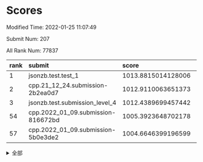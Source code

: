 # Scores

Modified Time: 2022-01-25 11:07:49

Submit Num: 207

All Rank Num: 77837

| rank |               submit               |       score        |       sigma        | pk_num |
| :--- | :--------------------------------- | :----------------- | :----------------- | :----- |
| 1    | jsonzb.test.test_1                 | 1013.8815014128006 | 0.8310547423861737 | 1509   |
| 2    | cpp.21_12_24.submission-2b2ea0d7   | 1012.9110063651373 | 0.7959254679986674 | 1509   |
| 3    | jsonzb.test.submission_level_4     | 1012.4389699457442 | 0.8000588488803161 | 1508   |
| 54   | cpp.2022_01_09.submission-816672bd | 1005.3923648702178 | 0.7300445081288013 | 1511   |
| 57   | cpp.2022_01_09.submission-5b0e3de2 | 1004.6646399196599 | 0.7252450150328349 | 1506   |


<details>
<summary>全部</summary>

| rank |                 submit                 |       score        |       sigma        | pk_num |
| :--- | :------------------------------------- | :----------------- | :----------------- | :----- |
| 1    | jsonzb.test.test_1                     | 1013.8815014128006 | 0.8310547423861737 | 1509   |
| 2    | cpp.21_12_24.submission-2b2ea0d7       | 1012.9110063651373 | 0.7959254679986674 | 1509   |
| 3    | jsonzb.test.submission_level_4         | 1012.4389699457442 | 0.8000588488803161 | 1508   |
| 4    | gobigger.level_3.submission_level_3_41 | 1012.0762151014038 | 0.7858928780877772 | 1507   |
| 5    | gobigger.level_3.submission_level_3_43 | 1011.2600389651165 | 0.754320747341664  | 1508   |
| 6    | gobigger.level_3.submission_level_3_42 | 1011.1939245071463 | 0.7548624623904946 | 1503   |
| 7    | gobigger.level_3.submission_level_3_27 | 1011.1186915040382 | 0.7695934538044356 | 1503   |
| 8    | gobigger.level_3.submission_level_3_12 | 1011.036052967523  | 0.7583234725717304 | 1504   |
| 9    | gobigger.level_3.submission_level_3_33 | 1011.0020092685587 | 0.7758540685484732 | 1507   |
| 10   | gobigger.level_3.submission_level_3_37 | 1010.9893866833888 | 0.7683545555162878 | 1503   |
| 11   | gobigger.level_3.submission_level_3_35 | 1010.9118890820855 | 0.7669322656816339 | 1508   |
| 12   | gobigger.level_3.submission_level_3_19 | 1010.8219315139099 | 0.7569751282277992 | 1504   |
| 13   | gobigger.level_3.submission_level_3_9  | 1010.7829343523381 | 0.7736371296636098 | 1501   |
| 14   | gobigger.level_3.submission_level_3_21 | 1010.7545235464064 | 0.760430046847201  | 1502   |
| 15   | gobigger.level_3.submission_level_3_4  | 1010.6090442709365 | 0.76198903570549   | 1503   |
| 16   | gobigger.level_3.submission_level_3_39 | 1010.6004297281281 | 0.7740266742472887 | 1505   |
| 17   | gobigger.level_3.submission_level_3_5  | 1010.5607153228173 | 0.7532459533729413 | 1505   |
| 18   | gobigger.level_3.submission_level_3_6  | 1010.53167487618   | 0.7470276680706811 | 1504   |
| 19   | gobigger.level_3.submission_level_3_30 | 1010.5029886684672 | 0.7516716160528376 | 1505   |
| 20   | gobigger.level_3.submission_level_3_3  | 1010.4964790122372 | 0.7440233288687002 | 1510   |
| 21   | gobigger.level_3.submission_level_3_44 | 1010.4860921388587 | 0.7578145655372224 | 1506   |
| 22   | gobigger.level_3.submission_level_3_29 | 1010.4840238077953 | 0.7475379432095831 | 1501   |
| 23   | gobigger.level_3.submission_level_3_11 | 1010.2136525654613 | 0.7370437286212286 | 1498   |
| 24   | gobigger.level_3.submission_level_3_14 | 1010.2095956304904 | 0.7513629646154766 | 1507   |
| 25   | gobigger.level_3.submission_level_3_38 | 1010.0706352653842 | 0.7857141373864791 | 1508   |
| 26   | gobigger.level_3.submission_level_3_1  | 1010.0553741122783 | 0.7377641856286359 | 1504   |
| 27   | gobigger.level_3.submission_level_3_48 | 1010.0541433024292 | 0.7692847145871973 | 1498   |
| 28   | gobigger.level_3.submission_level_3_10 | 1010.007914306694  | 0.7753109373786152 | 1502   |
| 29   | gobigger.level_3.submission_level_3_47 | 1009.9794753330096 | 0.7621945793445664 | 1504   |
| 30   | gobigger.level_3.submission_level_3_7  | 1009.9056443000146 | 0.793761236843741  | 1503   |
| 31   | gobigger.level_3.submission_level_3_18 | 1009.8624852486414 | 0.7652042582035582 | 1505   |
| 32   | gobigger.level_3.submission_level_3_40 | 1009.8268261430273 | 0.7299444951706429 | 1503   |
| 33   | gobigger.level_3.submission_level_3_2  | 1009.8219028681992 | 0.7498008255209794 | 1499   |
| 34   | gobigger.level_3.submission_level_3_28 | 1009.7809937706268 | 0.7400776406400068 | 1504   |
| 35   | gobigger.level_3.submission_level_3_26 | 1009.775387919724  | 0.7633188615805779 | 1503   |
| 36   | gobigger.level_3.submission_level_3_13 | 1009.7126817496626 | 0.7466300068126881 | 1506   |
| 37   | gobigger.level_3.submission_level_3_22 | 1009.6633355517406 | 0.7655931503565244 | 1502   |
| 38   | gobigger.level_3.submission_level_3_49 | 1009.6287022797911 | 0.7954715651161073 | 1496   |
| 39   | gobigger.level_3.submission_level_3_31 | 1009.5756519257267 | 0.7486325291854916 | 1507   |
| 40   | gobigger.level_3.submission_level_3_34 | 1009.4507112054396 | 0.7349363752151133 | 1503   |
| 41   | gobigger.level_3.submission_level_3_24 | 1009.3880587830254 | 0.7241156056922777 | 1505   |
| 42   | gobigger.level_3.submission_level_3_23 | 1009.3233055973034 | 0.773753945734012  | 1502   |
| 43   | gobigger.level_3.submission_level_3_25 | 1009.2853325069597 | 0.7497703950004546 | 1502   |
| 44   | gobigger.level_3.submission_level_3_0  | 1009.2132687261145 | 0.7533773825587657 | 1506   |
| 45   | gobigger.level_3.submission_level_3_20 | 1009.1617363227153 | 0.7414737881388327 | 1501   |
| 46   | gobigger.level_3.submission_level_3_46 | 1009.1462855430277 | 0.7457844152402198 | 1503   |
| 47   | gobigger.level_3.submission_level_3_16 | 1009.0969613998495 | 0.7506685179254161 | 1508   |
| 48   | gobigger.level_3.submission_level_3_17 | 1008.9604366320392 | 0.7470696810573126 | 1504   |
| 49   | gobigger.level_3.submission_level_3_32 | 1008.9433276847968 | 0.7531237192857324 | 1504   |
| 50   | gobigger.level_3.submission_level_3_45 | 1008.9010285310579 | 0.7497378146436541 | 1507   |
| 51   | gobigger.level_3.submission_level_3_8  | 1008.8674306042931 | 0.7541092549271777 | 1508   |
| 52   | gobigger.level_3.submission_level_3_36 | 1008.3121256670962 | 0.75005449451212   | 1504   |
| 53   | gobigger.level_3.submission_level_3_15 | 1007.4730810345379 | 0.7294961112162259 | 1506   |
| 54   | cpp.2022_01_09.submission-816672bd     | 1005.3923648702178 | 0.7300445081288013 | 1511   |
| 55   | gobigger.level_1.submission_level_1_40 | 1005.3604878222862 | 0.7482830925468799 | 1502   |
| 56   | gobigger.level_1.submission_level_1_26 | 1005.1461603509177 | 0.725541352046595  | 1507   |
| 57   | cpp.2022_01_09.submission-5b0e3de2     | 1004.6646399196599 | 0.7252450150328349 | 1506   |
| 58   | gobigger.level_1.submission_level_1_46 | 1004.4973664402476 | 0.7110498389348106 | 1505   |
| 59   | gobigger.level_1.submission_level_1_36 | 1004.4217160899215 | 0.7282213369159778 | 1501   |
| 60   | gobigger.level_1.submission_level_1_16 | 1004.4085892976881 | 0.7216164649846779 | 1504   |
| 61   | gobigger.level_1.submission_level_1_18 | 1004.3254746114893 | 0.7189563253554997 | 1502   |
| 62   | gobigger.level_1.submission_level_1_41 | 1004.2674277996618 | 0.7332038773299533 | 1506   |
| 63   | gobigger.level_1.submission_level_1_47 | 1004.0052419426751 | 0.7198641462653482 | 1505   |
| 64   | gobigger.level_1.submission_level_1_34 | 1003.9899758901671 | 0.717200445645045  | 1504   |
| 65   | gobigger.level_1.submission_level_1_37 | 1003.918791294058  | 0.702704806691003  | 1509   |
| 66   | gobigger.level_1.submission_level_1_45 | 1003.9057617805267 | 0.7073822593867006 | 1503   |
| 67   | gobigger.level_1.submission_level_1_49 | 1003.8217518043193 | 0.7136238487305047 | 1500   |
| 68   | gobigger.level_1.submission_level_1_10 | 1003.7106059621881 | 0.7330015255990611 | 1507   |
| 69   | gobigger.level_1.submission_level_1_48 | 1003.6902250872218 | 0.7257148924321954 | 1505   |
| 70   | gobigger.level_1.submission_level_1_20 | 1003.6885117681568 | 0.7254542651885578 | 1501   |
| 71   | gobigger.level_1.submission_level_1_32 | 1003.6714700969133 | 0.7179572190788904 | 1503   |
| 72   | gobigger.level_1.submission_level_1_28 | 1003.6675792292963 | 0.7095595438864851 | 1502   |
| 73   | gobigger.level_1.submission_level_1_43 | 1003.6369638405032 | 0.7264836266870679 | 1500   |
| 74   | gobigger.level_1.submission_level_1_31 | 1003.6238868367639 | 0.726299240946924  | 1499   |
| 75   | gobigger.level_1.submission_level_1_22 | 1003.3827416721394 | 0.7240905380697584 | 1502   |
| 76   | gobigger.level_1.submission_level_1_2  | 1003.3476031100662 | 0.7179086867001949 | 1506   |
| 77   | gobigger.level_1.submission_level_1_3  | 1003.3392707040373 | 0.7086596672484827 | 1499   |
| 78   | gobigger.level_1.submission_level_1_19 | 1003.295630569881  | 0.7172341080572614 | 1506   |
| 79   | gobigger.level_1.submission_level_1_30 | 1003.2941688234782 | 0.7122651308825901 | 1503   |
| 80   | gobigger.level_1.submission_level_1_1  | 1003.2868199003858 | 0.7080027076338679 | 1501   |
| 81   | gobigger.level_1.submission_level_1_4  | 1003.1974282155015 | 0.7176460524243964 | 1503   |
| 82   | gobigger.level_1.submission_level_1_6  | 1003.1648298132769 | 0.7101397358178029 | 1500   |
| 83   | gobigger.level_1.submission_level_1_44 | 1003.1427709054598 | 0.7161498322441864 | 1504   |
| 84   | gobigger.level_1.submission_level_1_21 | 1003.1017585310864 | 0.7128378468945926 | 1501   |
| 85   | gobigger.level_1.submission_level_1_35 | 1003.090288976276  | 0.7129252340136264 | 1503   |
| 86   | gobigger.level_1.submission_level_1_17 | 1003.0754895094824 | 0.7165231132309897 | 1502   |
| 87   | gobigger.level_1.submission_level_1_11 | 1003.0534790433312 | 0.7071129119081955 | 1506   |
| 88   | gobigger.level_1.submission_level_1_33 | 1003.0222549656352 | 0.721715869189094  | 1501   |
| 89   | gobigger.level_1.submission_level_1_15 | 1002.9907140127548 | 0.725518712560798  | 1509   |
| 90   | gobigger.level_1.submission_level_1_8  | 1002.9383716774481 | 0.7135389802648493 | 1508   |
| 91   | gobigger.level_1.submission_level_1_25 | 1002.6412866534516 | 0.7235642145417044 | 1505   |
| 92   | gobigger.level_1.submission_level_1_23 | 1002.6354848311843 | 0.7129052580633299 | 1502   |
| 93   | gobigger.level_1.submission_level_1_27 | 1002.5573575870086 | 0.7190819029688068 | 1505   |
| 94   | gobigger.level_1.submission_level_1_5  | 1002.4772637196676 | 0.7305531541107848 | 1502   |
| 95   | gobigger.level_1.submission_level_1_24 | 1002.4708920465815 | 0.7138550101670397 | 1505   |
| 96   | gobigger.level_1.submission_level_1_12 | 1002.4193854962534 | 0.7175533327415783 | 1504   |
| 97   | gobigger.level_1.submission_level_1_39 | 1002.4038571122801 | 0.7285326296413559 | 1501   |
| 98   | gobigger.level_1.submission_level_1_7  | 1002.3182601129648 | 0.7107358545423105 | 1506   |
| 99   | gobigger.level_1.submission_level_1_13 | 1002.2933741233985 | 0.7256129272970799 | 1505   |
| 100  | gobigger.level_1.submission_level_1_29 | 1002.2675101962893 | 0.7122654016362198 | 1505   |
| 101  | gobigger.level_1.submission_level_1_42 | 1002.149226832797  | 0.7189779212918457 | 1506   |
| 102  | gobigger.level_1.submission_level_1_9  | 1002.064060347801  | 0.7184228995914756 | 1503   |
| 103  | gobigger.level_1.submission_level_1_14 | 1002.0132346867352 | 0.714081941523376  | 1502   |
| 104  | gobigger.level_1.submission_level_1_38 | 1001.8812443334972 | 0.7153831914527538 | 1505   |
| 105  | gobigger.level_1.submission_level_1_0  | 1001.57461803471   | 0.7132155720905717 | 1503   |
| 106  | gobigger.random.submission_random_33   | 997.0315560976196  | 0.7094526036099466 | 1505   |
| 107  | gobigger.random.submission_random_19   | 996.8845741735051  | 0.7061840231140485 | 1505   |
| 108  | gobigger.random.submission_random_32   | 996.7913089965499  | 0.7314397503306181 | 1506   |
| 109  | gobigger.random.submission_random_31   | 996.6951497172676  | 0.7079965580950348 | 1506   |
| 110  | gobigger.random.submission_random_20   | 996.6763481245528  | 0.7056100922948333 | 1502   |
| 111  | gobigger.random.submission_random_37   | 996.5739750320532  | 0.7120861508134891 | 1508   |
| 112  | gobigger.random.submission_random_34   | 996.4967608491797  | 0.7090802125426643 | 1504   |
| 113  | gobigger.random.submission_random_42   | 996.4257687842445  | 0.7094465853175194 | 1506   |
| 114  | gobigger.random.submission_random_8    | 996.4175475024101  | 0.7141974190709627 | 1506   |
| 115  | gobigger.random.submission_random_26   | 996.3773668214131  | 0.7105924334493283 | 1502   |
| 116  | gobigger.random.submission_random_14   | 996.308409441764   | 0.7068025582460181 | 1500   |
| 117  | gobigger.random.submission_random_36   | 996.2994936461093  | 0.7083353284902013 | 1499   |
| 118  | gobigger.random.submission_random_4    | 996.2791284037421  | 0.7252871429175126 | 1502   |
| 119  | gobigger.random.submission_random_40   | 996.2753365746327  | 0.702999840920742  | 1507   |
| 120  | gobigger.random.submission_random_47   | 996.1376116550459  | 0.7192986368865976 | 1502   |
| 121  | gobigger.random.submission_random_48   | 996.1168819331372  | 0.7117596933562216 | 1506   |
| 122  | gobigger.random.submission_random_6    | 996.0589354621793  | 0.7125770314757259 | 1505   |
| 123  | gobigger.random.submission_random_22   | 996.0339904445509  | 0.7115404410545453 | 1504   |
| 124  | gobigger.random.submission_random_46   | 995.9752908847382  | 0.7139156285267747 | 1504   |
| 125  | gobigger.random.submission_random_24   | 995.9696334583517  | 0.7092078296214871 | 1507   |
| 126  | gobigger.random.submission_random_18   | 995.9330371635376  | 0.7050464255014747 | 1502   |
| 127  | gobigger.random.submission_random_21   | 995.9127630586813  | 0.7170919953531922 | 1500   |
| 128  | gobigger.random.submission_random_0    | 995.890158603563   | 0.718368702953667  | 1502   |
| 129  | gobigger.random.submission_random_25   | 995.8683341624529  | 0.6940049827305897 | 1509   |
| 130  | gobigger.random.submission_random_45   | 995.7857497503004  | 0.7097105457633608 | 1505   |
| 131  | gobigger.random.submission_random_3    | 995.7581600632759  | 0.7035275975747092 | 1503   |
| 132  | gobigger.random.submission_random_43   | 995.7553608086788  | 0.7281219461467341 | 1504   |
| 133  | gobigger.random.submission_random_9    | 995.7385518694128  | 0.7014127774945755 | 1501   |
| 134  | gobigger.random.submission_random_30   | 995.7181810665461  | 0.7110439076349908 | 1501   |
| 135  | gobigger.random.submission_random_27   | 995.6958055614449  | 0.7262888129451183 | 1504   |
| 136  | gobigger.random.submission_random_1    | 995.6912307568675  | 0.704644250409176  | 1505   |
| 137  | gobigger.random.submission_random_49   | 995.66249382954    | 0.7309087665895343 | 1506   |
| 138  | gobigger.random.submission_random_5    | 995.6612655480004  | 0.6975039609942649 | 1505   |
| 139  | gobigger.random.submission_random_29   | 995.6072074769725  | 0.7277553778064958 | 1506   |
| 140  | gobigger.random.submission_random_11   | 995.5960463869819  | 0.6955206781274822 | 1501   |
| 141  | gobigger.random.submission_random_44   | 995.5108739942509  | 0.7007084861732369 | 1499   |
| 142  | gobigger.random.submission_random_7    | 995.4285373886042  | 0.7209121736522665 | 1506   |
| 143  | gobigger.random.submission_random_10   | 995.3639708485955  | 0.7074900212251092 | 1502   |
| 144  | gobigger.random.submission_random_23   | 995.3277816852823  | 0.7147995801048291 | 1502   |
| 145  | gobigger.random.submission_random_2    | 995.3174893191004  | 0.7150627591179837 | 1506   |
| 146  | gobigger.random.submission_random_17   | 995.2283956589034  | 0.7280600897181992 | 1503   |
| 147  | gobigger.random.submission_random_12   | 995.2258812166795  | 0.7163104343932499 | 1505   |
| 148  | gobigger.random.submission_random_41   | 995.1936525398568  | 0.7250010484194375 | 1500   |
| 149  | gobigger.random.submission_random_28   | 995.126414228772   | 0.7093297402580968 | 1504   |
| 150  | gobigger.random.submission_random_35   | 995.1000820938503  | 0.7370329372037231 | 1505   |
| 151  | gobigger.random.submission_random_39   | 995.0005829699428  | 0.7229501667493641 | 1511   |
| 152  | gobigger.random.submission_random_13   | 994.8988987986984  | 0.7111016464512522 | 1506   |
| 153  | gobigger.random.submission_random_15   | 994.7868989638174  | 0.7197007493739335 | 1504   |
| 154  | gobigger.random.submission_random_16   | 994.3659549103661  | 0.7113047320380196 | 1500   |
| 155  | gobigger.random.submission_random_38   | 994.3154594288229  | 0.7070358106688908 | 1500   |
| 156  | gobigger.level_2.submission_level_2_30 | 993.4617271760102  | 0.754828296326948  | 1504   |
| 157  | gobigger.level_2.submission_level_2_43 | 993.3655914616911  | 0.734737034384172  | 1503   |
| 158  | gobigger.level_2.submission_level_2_45 | 993.2688891385129  | 0.7658701341532924 | 1503   |
| 159  | gobigger.level_2.submission_level_2_5  | 993.0809763127687  | 0.742095614191342  | 1501   |
| 160  | gobigger.level_2.submission_level_2_12 | 993.0012925673691  | 0.738738006393054  | 1502   |
| 161  | gobigger.level_2.submission_level_2_10 | 992.9942292719778  | 0.7365593117531922 | 1505   |
| 162  | gobigger.level_2.submission_level_2_13 | 992.9897874551585  | 0.7296064340340832 | 1506   |
| 163  | gobigger.level_2.submission_level_2_32 | 992.9860067792733  | 0.7228527552663865 | 1503   |
| 164  | gobigger.level_2.submission_level_2_42 | 992.8508573822787  | 0.7502334401740736 | 1505   |
| 165  | gobigger.level_2.submission_level_2_28 | 992.8010077248122  | 0.7593051444676193 | 1508   |
| 166  | gobigger.level_2.submission_level_2_19 | 992.7081764953601  | 0.7391821885696956 | 1508   |
| 167  | gobigger.level_2.submission_level_2_22 | 992.7043813105435  | 0.7304603639915757 | 1501   |
| 168  | gobigger.level_2.submission_level_2_2  | 992.6962193518748  | 0.7249234422436389 | 1505   |
| 169  | gobigger.level_2.submission_level_2_24 | 992.635478861627   | 0.7324776994092654 | 1506   |
| 170  | gobigger.level_2.submission_level_2_0  | 992.5524013518099  | 0.7193757421067137 | 1507   |
| 171  | gobigger.level_2.submission_level_2_23 | 992.5454686639589  | 0.7352265004439721 | 1499   |
| 172  | gobigger.level_2.submission_level_2_4  | 992.483087159199   | 0.7406961142274109 | 1501   |
| 173  | gobigger.level_2.submission_level_2_26 | 992.4527248131747  | 0.7369079129881999 | 1500   |
| 174  | gobigger.level_2.submission_level_2_3  | 992.407705885246   | 0.7311739805185399 | 1504   |
| 175  | gobigger.level_2.submission_level_2_9  | 992.3969041984335  | 0.7479464832045976 | 1504   |
| 176  | gobigger.level_2.submission_level_2_38 | 992.156752803441   | 0.7471131679471108 | 1504   |
| 177  | gobigger.level_2.submission_level_2_15 | 992.1540661535139  | 0.7509927372377145 | 1502   |
| 178  | gobigger.level_2.submission_level_2_47 | 992.1215972157291  | 0.7334286950032624 | 1506   |
| 179  | gobigger.level_2.submission_level_2_36 | 992.0443063396752  | 0.76275564577283   | 1506   |
| 180  | gobigger.level_2.submission_level_2_17 | 991.9947706811508  | 0.7370390713451097 | 1503   |
| 181  | gobigger.level_2.submission_level_2_31 | 991.9710927530039  | 0.7520536879505919 | 1506   |
| 182  | gobigger.level_2.submission_level_2_1  | 991.8641369837177  | 0.7347783113097647 | 1503   |
| 183  | gobigger.level_2.submission_level_2_49 | 991.8579469333185  | 0.7418453155044232 | 1504   |
| 184  | gobigger.level_2.submission_level_2_33 | 991.8233867957515  | 0.7390022931098011 | 1506   |
| 185  | gobigger.level_2.submission_level_2_11 | 991.7808619014742  | 0.7360702910656873 | 1503   |
| 186  | gobigger.level_2.submission_level_2_48 | 991.7753549386081  | 0.7483206836135218 | 1507   |
| 187  | gobigger.level_2.submission_level_2_20 | 991.7700905022572  | 0.7626405493402888 | 1500   |
| 188  | gobigger.level_2.submission_level_2_46 | 991.6643876122192  | 0.7486584307864347 | 1504   |
| 189  | gobigger.level_2.submission_level_2_8  | 991.6327493499026  | 0.7432308621990665 | 1504   |
| 190  | gobigger.level_2.submission_level_2_44 | 991.6099139350409  | 0.7336104410539589 | 1506   |
| 191  | gobigger.level_2.submission_level_2_34 | 991.5552766390236  | 0.7331807811258008 | 1506   |
| 192  | gobigger.level_2.submission_level_2_39 | 991.403629916164   | 0.7396959180767868 | 1506   |
| 193  | gobigger.level_2.submission_level_2_14 | 991.278877287387   | 0.7479941792150058 | 1505   |
| 194  | gobigger.level_2.submission_level_2_41 | 991.2195647523574  | 0.757986860229561  | 1500   |
| 195  | gobigger.level_2.submission_level_2_40 | 991.2143024282553  | 0.7702912165199088 | 1501   |
| 196  | gobigger.level_2.submission_level_2_25 | 991.1778775381454  | 0.7415594194324838 | 1508   |
| 197  | gobigger.level_2.submission_level_2_21 | 991.1715930412965  | 0.7293135476926088 | 1506   |
| 198  | gobigger.level_2.submission_level_2_18 | 991.1409183190469  | 0.7477794844854618 | 1507   |
| 199  | gobigger.level_2.submission_level_2_27 | 991.0540956285078  | 0.7573740768475137 | 1506   |
| 200  | gobigger.level_2.submission_level_2_35 | 990.7662735873008  | 0.7411878199295588 | 1508   |
| 201  | gobigger.level_2.submission_level_2_37 | 990.7263680034749  | 0.7557111792106044 | 1507   |
| 202  | gobigger.level_2.submission_level_2_7  | 990.6518991982975  | 0.7477836944847825 | 1508   |
| 203  | gobigger.level_2.submission_level_2_29 | 990.6502301448046  | 0.7645488684986386 | 1505   |
| 204  | gobigger.level_2.submission_level_2_16 | 990.3056872448235  | 0.7656423829861577 | 1504   |
| 205  | gobigger.level_2.submission_level_2_6  | 990.1236868229583  | 0.750226484817038  | 1507   |
| 206  | gobigger.none.submission_none_0        | 976.8466130328283  | 1.3816695237748324 | 1507   |
| 207  | gobigger.none.submission_none_1        | 976.4249737493519  | 1.4071598951395854 | 1506   |

</details>